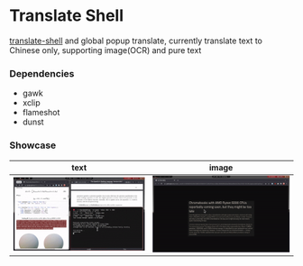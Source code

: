 # Translate Shell

[translate-shell](https://github.com/soimort/translate-shell) and global popup translate, currently translate text to Chinese only, supporting image(OCR) and pure text

### Dependencies
- gawk
- xclip
- flameshot
- dunst

### Showcase

|text|image|
|:---:|:---:|
|![text.gif](https://raw.githubusercontent.com/K1ngst0m/translate-shell/develop/res/text.gif)|![img.gif](https://raw.githubusercontent.com/K1ngst0m/translate-shell/develop/res/img.gif)|
